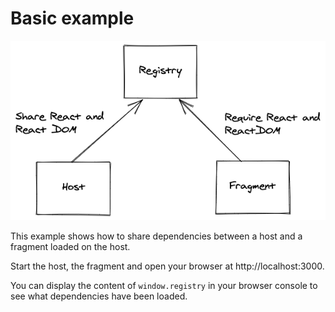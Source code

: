 # Basic example

![graphic](./graphic.png)

This example shows how to share dependencies between a host and a fragment
loaded on the host.

Start the host, the fragment and open your browser at http://localhost:3000.

You can display the content of `window.registry` in your browser console to see
what dependencies have been loaded.
